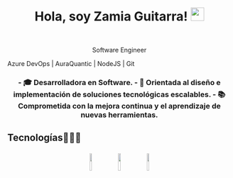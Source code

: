<h1 align="center">
Hola, soy Zamia Guitarra!
  <img src="https://media.giphy.com/media/hvRJCLFzcasrR4ia7z/giphy.gif" width="30"></h1>
<br/>
<p align="center">
Software Engineer
</p>
<p>
Azure DevOps | AuraQuantic | NodeJS | Git
</p>
<h3 align="center">
- 🎓 Desarrolladora en Software. 
- 🧩 Orientada al diseño e implementación de soluciones tecnológicas escalables.
- 📚 Comprometida con la mejora continua y el aprendizaje de nuevas herramientas.  
</h3>
<h2 >Tecnologías👨🏻‍💻</h2>
<p align="center">
	<img width="10%" style="padding:5px" src="https://img.icons8.com/color/144/000000/java-coffee-cup-logo.png"/>
	<img width="10%" style="padding:5px" src="https://img.icons8.com/color/144/000000/azure.png"/>
	<img width="10%" style="padding:5px" src="https://img.icons8.com/color/144/000000/javascript.png"/>
</p>
<br>

